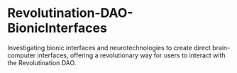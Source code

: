 # Revolutination-DAO-BionicInterfaces
Investigating bionic interfaces and neurotechnologies to create direct brain-computer interfaces, offering a revolutionary way for users to interact with the Revolutination DAO.
